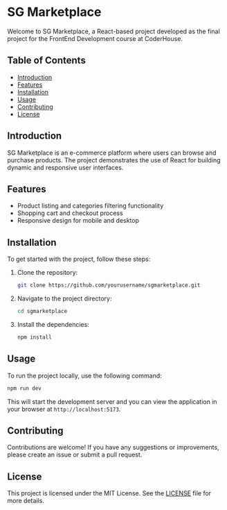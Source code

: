 # SG Marketplace

Welcome to SG Marketplace, a React-based project developed as the final project for the FrontEnd Development course at CoderHouse.

## Table of Contents

- [Introduction](#introduction)
- [Features](#features)
- [Installation](#installation)
- [Usage](#usage)
- [Contributing](#contributing)
- [License](#license)

## Introduction

SG Marketplace is an e-commerce platform where users can browse and purchase products. The project demonstrates the use of React for building dynamic and responsive user interfaces.

## Features

- Product listing and categories filtering functionality
- Shopping cart and checkout process
- Responsive design for mobile and desktop

## Installation

To get started with the project, follow these steps:

1. Clone the repository:
    ```bash
    git clone https://github.com/yourusername/sgmarketplace.git
    ```
2. Navigate to the project directory:
    ```bash
    cd sgmarketplace
    ```
3. Install the dependencies:
    ```bash
    npm install
    ```

## Usage

To run the project locally, use the following command:
```bash
npm run dev
```
This will start the development server and you can view the application in your browser at `http://localhost:5173`.

## Contributing

Contributions are welcome! If you have any suggestions or improvements, please create an issue or submit a pull request.

## License

This project is licensed under the MIT License. See the [LICENSE](LICENSE) file for more details.
